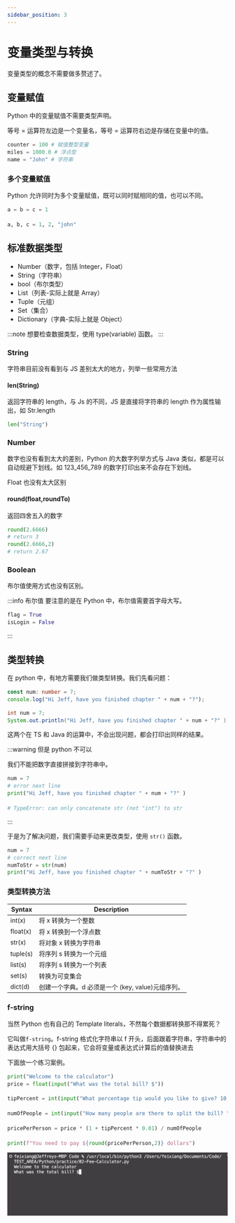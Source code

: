 ```yaml
---
sidebar_position: 3
---
```


# 变量类型与转换

变量类型的概念不需要做多赘述了。

## 变量赋值

Python 中的变量赋值不需要类型声明。

等号 = 运算符左边是一个变量名，等号 = 运算符右边是存储在变量中的值。

```python
counter = 100 # 赋值整型变量
miles = 1000.0 # 浮点型
name = "John" # 字符串
```

### 多个变量赋值

Python 允许同时为多个变量赋值，既可以同时赋相同的值，也可以不同。

```python
a = b = c = 1

a, b, c = 1, 2, "john"
```

## 标准数据类型

- Number（数字，包括 Integer，Float）
- String（字符串）
- bool（布尔类型）
- List（列表-实际上就是 Array）
- Tuple（元组）
- Set（集合）
- Dictionary（字典-实际上就是 Object）

:::note
想要检查数据类型，使用 type(variable) 函数。
:::

### String

字符串目前没有看到与 JS 差别太大的地方，列举一些常用方法

#### len(String)

返回字符串的 length，与 Js 的不同，JS 是直接将字符串的 length 作为属性输出，如 Str.length

```python
len("String")
```

### Number

数字也没有看到太大的差别，Python 的大数字列举方式与 Java 类似，都是可以自动规避下划线。如 123_456_789 的数字打印出来不会存在下划线。

Float 也没有太大区别

#### round(float,roundTo)

返回四舍五入的数字

```python
round(2.6666)
# return 3
round(2.6666,2)
# return 2.67
```

### Boolean

布尔值使用方式也没有区别。

:::info 布尔值
要注意的是在 Python 中，布尔值需要首字母大写。

```python
flag = True
isLogin = False
```

:::

## 类型转换

在 python 中，有地方需要我们做类型转换。我们先看问题：

```ts title="TS"
const num: number = 7;
console.log("Hi Jeff, have you finished chapter " + num + "?");
```

```Java title="Java"
int num = 7;
System.out.println("Hi Jeff, have you finished chapter " + num + "?" )
```

这两个在 TS 和 Java 的运算中，不会出现问题，都会打印出同样的结果。

:::warning 但是 python 不可以

我们不能把数字直接拼接到字符串中。

```python title="Python"
num = 7
# error next line
print("Hi Jeff, have you finished chapter " + num + "?" )

# TypeError: can only concatenate str (not "int") to str
```

:::

于是为了解决问题，我们需要手动来更改类型，使用 `str()` 函数。

```python title="Python手动转换类型"
num = 7
# correct next line
numToStr = str(num)
print("Hi Jeff, have you finished chapter " + numToStr + "?" )
```

### 类型转换方法

| Syntax   | Description                                       |
| -------- | ------------------------------------------------- |
| int(x)   | 将 x 转换为一个整数                               |
| float(x) | 将 x 转换到一个浮点数                             |
| str(x)   | 将对象 x 转换为字符串                             |
| tuple(s) | 将序列 s 转换为一个元组                           |
| list(s)  | 将序列 s 转换为一个列表                           |
| set(s)   | 转换为可变集合                                    |
| dict(d)  | 创建一个字典。d 必须是一个 (key, value)元组序列。 |

### f-string

当然 Python 也有自己的 Template literals，不然每个数据都转换那不得累死？

它叫做`f-string`。f-string 格式化字符串以 f 开头，后面跟着字符串，字符串中的表达式用大括号 {} 包起来，它会将变量或表达式计算后的值替换进去

下面放一个练习案例。

```python title="f-string案例"
print("Welcome to the calculator")
price = float(input("What was the total bill? $"))

tipPercent = int(input("What percentage tip would you like to give? 10, 12, or 15? "))

numOfPeople = int(input("How many people are there to split the bill? "))

pricePerPerson = price * (1 + tipPercent * 0.01) / numOfPeople

print(f"You need to pay ${round(pricePerPerson,2)} dollars")
```

![演示](./images/tip-calculator.gif)
